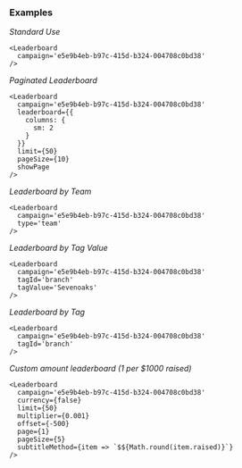 ### Examples

*Standard Use*
```
<Leaderboard
  campaign='e5e9b4eb-b97c-415d-b324-004708c0bd38'
/>
```

*Paginated Leaderboard*

```
<Leaderboard
  campaign='e5e9b4eb-b97c-415d-b324-004708c0bd38'
  leaderboard={{
    columns: {
      sm: 2
    }
  }}
  limit={50}
  pageSize={10}
  showPage
/>
```

*Leaderboard by Team*

```
<Leaderboard
  campaign='e5e9b4eb-b97c-415d-b324-004708c0bd38'
  type='team'
/>
```

*Leaderboard by Tag Value*

```
<Leaderboard
  campaign='e5e9b4eb-b97c-415d-b324-004708c0bd38'
  tagId='branch'
  tagValue='Sevenoaks'
/>
```

*Leaderboard by Tag*

```
<Leaderboard
  campaign='e5e9b4eb-b97c-415d-b324-004708c0bd38'
  tagId='branch'
/>
```

*Custom amount leaderboard (1 per $1000 raised)*

```
<Leaderboard
  campaign='e5e9b4eb-b97c-415d-b324-004708c0bd38'
  currency={false}
  limit={50}
  multiplier={0.001}
  offset={-500}
  page={1}
  pageSize={5}
  subtitleMethod={item => `$${Math.round(item.raised)}`}
/>
```

